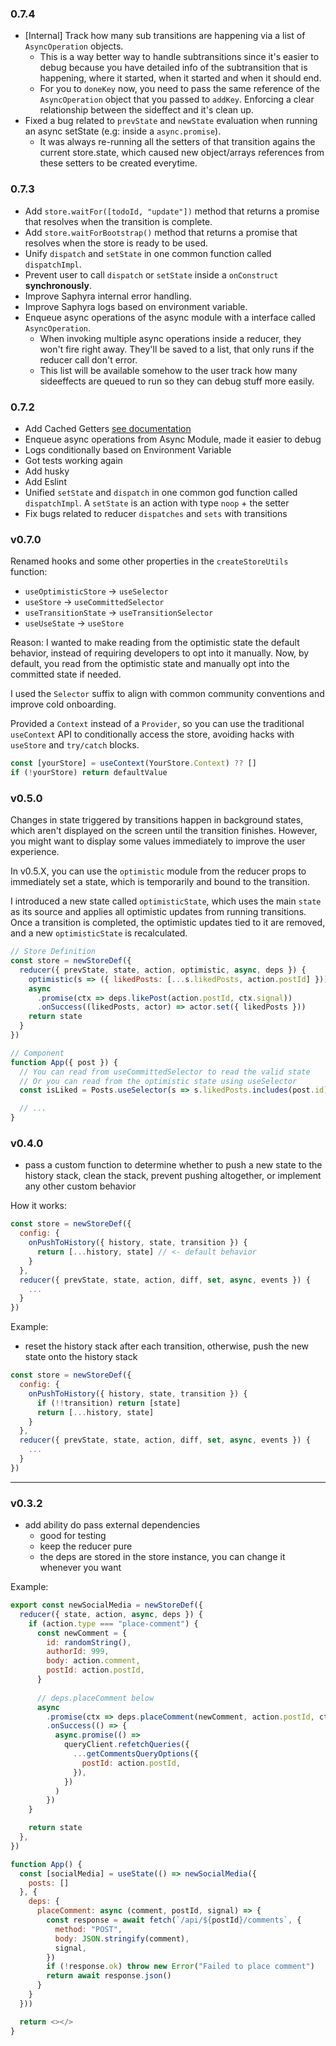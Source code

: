 ### 0.7.4
- \[Internal\] Track how many sub transitions are happening via a list of `AsyncOperation` objects.
  - This is a way better way to handle subtransitions since it's easier to debug because you have detailed info of the subtransition that is happening, where it started, when it started and when it should end.
  - For you to `doneKey` now, you need to pass the same reference of the `AsyncOperation` object that you passed to `addKey`. Enforcing a clear relationship between the sideffect and it's clean up.
- Fixed a bug related to `prevState` and `newState` evaluation when running an async setState (e.g: inside a `async.promise`).
  - It was always re-running all the setters of that transition agains the current store.state, which caused new object/arrays references from these setters to be created everytime.

### 0.7.3
- Add `store.waitFor([todoId, "update"])` method that returns a promise that resolves when the transition is complete.
- Add `store.waitForBootstrap()` method that returns a promise that resolves when the store is ready to be used.
- Unify `dispatch` and `setState` in one common function called `dispatchImpl`.
- Prevent user to call `dispatch` or `setState` inside a `onConstruct` **synchronously**.
- Improve Saphyra internal error handling.
- Improve Saphyra logs based on environment variable.
- Enqueue async operations of the async module with a interface called `AsyncOperation`.
  - When invoking multiple async operations inside a reducer, they won't fire right away. They'll be saved to a list, that only runs if the reducer call don't error.
  - This list will be available somehow to the user track how many sideeffects are queued to run so they can debug stuff more easily.

### 0.7.2
- Add Cached Getters [see documentation](https://www.saphyra.dev/docs/features/cached-getters)
- Enqueue async operations from Async Module, made it easier to debug
- Logs conditionally based on Environment Variable
- Got tests working again
- Add husky
- Add Eslint
- Unified `setState` and `dispatch` in one common god function called `dispatchImpl`. A `setState` is an action with type `noop` + the setter
- Fix bugs related to reducer `dispatches` and `sets` with transitions

### v0.7.0
Renamed hooks and some other properties in the `createStoreUtils` function:
- `useOptimisticStore` -> `useSelector`
- `useStore` -> `useCommittedSelector`
- `useTransitionState` -> `useTransitionSelector`
- `useUseState` -> `useStore`

Reason: I wanted to make reading from the optimistic state the default behavior, instead of requiring developers to opt into it manually. Now, by default, you read from the optimistic state and manually opt into the committed state if needed.

I used the `Selector` suffix to align with common community conventions and improve cold onboarding.

Provided a `Context` instead of a `Provider`, so you can use the traditional `useContext` API to conditionally access the store, avoiding hacks with `useStore` and `try/catch` blocks.
```javascript
const [yourStore] = useContext(YourStore.Context) ?? []
if (!yourStore) return defaultValue
```


### v0.5.0
Changes in state triggered by transitions happen in background states, which aren't displayed on the screen until the transition finishes. However, you might want to display some values immediately to improve the user experience.

In v0.5.X, you can use the `optimistic` module from the reducer props to immediately set a state, which is temporarily and bound to the transition.

I introduced a new state called `optimisticState`, which uses the main `state` as its source and applies all optimistic updates from running transitions. Once a transition is completed, the optimistic updates tied to it are removed, and a new `optimisticState` is recalculated.

```jsx
// Store Definition
const store = newStoreDef({
  reducer({ prevState, state, action, optimistic, async, deps }) {
    optimistic(s => ({ likedPosts: [...s.likedPosts, action.postId] })) // <-
    async
      .promise(ctx => deps.likePost(action.postId, ctx.signal))
      .onSuccess((likedPosts, actor) => actor.set({ likedPosts }))
    return state
  }
})

// Component
function App({ post }) {
  // You can read from useCommittedSelector to read the valid state
  // Or you can read from the optimistic state using useSelector
  const isLiked = Posts.useSelector(s => s.likedPosts.includes(post.id))

  // ...
}
```

### v0.4.0
- pass a custom function to determine whether to push a new state to the history stack, clean the stack, prevent pushing altogether, or implement any other custom behavior

How it works:
```javascript
const store = newStoreDef({
  config: {
    onPushToHistory({ history, state, transition }) {
      return [...history, state] // <- default behavior
    }
  },
  reducer({ prevState, state, action, diff, set, async, events }) {
    ...
  }
})
```

Example:
- reset the history stack after each transition, otherwise, push the new state onto the history stack
```javascript
const store = newStoreDef({
  config: {
    onPushToHistory({ history, state, transition }) {
      if (!!transition) return [state]
      return [...history, state]
    }
  },
  reducer({ prevState, state, action, diff, set, async, events }) {
    ...
  }
})
```

---

### v0.3.2
- add ability do pass external dependencies
  - good for testing
  - keep the reducer pure
  - the deps are stored in the store instance, you can change it whenever you want

Example:
```javascript
export const newSocialMedia = newStoreDef({
  reducer({ state, action, async, deps }) {
    if (action.type === "place-comment") {
      const newComment = {
        id: randomString(),
        authorId: 999,
        body: action.comment,
        postId: action.postId,
      }
      
      // deps.placeComment below
      async
        .promise(ctx => deps.placeComment(newComment, action.postId, ctx.signal))
        .onSuccess(() => {
          async.promise(() =>
            queryClient.refetchQueries({
              ...getCommentsQueryOptions({
                postId: action.postId,
              }),
            })
          )
        })
    }

    return state
  },
})

function App() {
  const [socialMedia] = useState(() => newSocialMedia({
    posts: []
  }, {
    deps: {
      placeComment: async (comment, postId, signal) => {
        const response = await fetch(`/api/${postId}/comments`, {
          method: "POST",
          body: JSON.stringify(comment),
          signal,
        })
        if (!response.ok) throw new Error("Failed to place comment")
        return await response.json()
      }
    }
  }))

  return <></>
}
```

